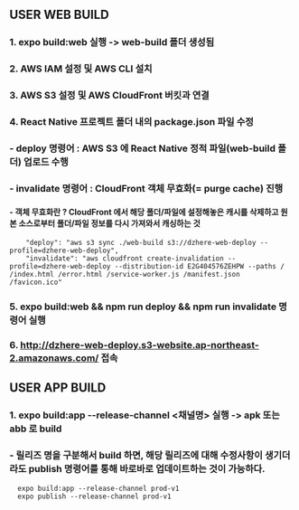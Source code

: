 ## USER WEB BUILD
### 1. expo build:web 실행 -> web-build 폴더 생성됨
### 2. AWS IAM 설정 및 AWS CLI 설치
### 3. AWS S3 설정 및 AWS CloudFront 버킷과 연결 
### 4. React Native 프로젝트 폴더 내의 package.json 파일 수정
###  - deploy 명령어 : AWS S3 에 React Native 정적 파일(web-build 폴더) 업로드 수행
###  - invalidate 명령어 : CloudFront 객체 무효화(= purge cache) 진행
#### - 객체 무효화란 ? CloudFront 에서 해당 폴더/파일에 설정해놓은 캐시를 삭제하고 원본 소스로부터 폴더/파일 정보를 다시 가져와서 캐싱하는 것

```
    "deploy": "aws s3 sync ./web-build s3://dzhere-web-deploy --profile=dzhere-web-deploy",
    "invalidate": "aws cloudfront create-invalidation --profile=dzhere-web-deploy --distribution-id E2G404576ZEHPW --paths / /index.html /error.html /service-worker.js /manifest.json /favicon.ico"
```

### 5. expo build:web && npm run deploy && npm run invalidate 명령어 실행
### 6. http://dzhere-web-deploy.s3-website.ap-northeast-2.amazonaws.com/ 접속
 
 
## USER APP BUILD
### 1. expo build:app --release-channel <채널명> 실행 -> apk 또는 abb 로 build
### - 릴리즈 명을 구분해서 build 하면, 해당 릴리즈에 대해 수정사항이 생기더라도 publish 명령어를 통해 바로바로 업데이트하는 것이 가능하다.

```
  expo build:app --release-channel prod-v1
  expo publish --release-channel prod-v1
```
